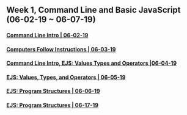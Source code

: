 ## Week 1, Command Line and Basic JavaScript (06-02-19 ~ 06-07-19)

#### [Command Line Intro | 06-02-19](./06-02-19-cli-intro)
#### [Computers Follow Instructions | 06-03-19](./06-03-19-computers-follow-instructions)
#### [Command Line Intro, EJS: Values Types and Operators |06-04-19 ](./06-04-19-cli-intro-and-ejs-01)
#### [EJS: Values, Types, and Operators | 06-05-19](./06-05-19-git-and-ejs-01)
#### [EJS: Program Structures | 06-06-19](./06-06-19-ejs-02)
#### [EJS: Program Structures | 06-17-19](./06-07-19-ejs-02)
